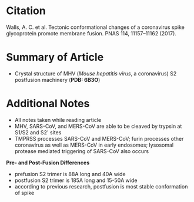 # **Citation**
Walls, A. C. et al. Tectonic conformational changes of a coronavirus spike glycoprotein promote membrane fusion. PNAS 114, 11157–11162 (2017).


# **Summary of Article**
* Crystal structure of MHV (_Mouse hepatitis virus_, a coronavirus) S2 postfusion machinery (**PDB: 6B3O**)


# **Additional Notes**
* All notes taken while reading article
* MHV, SARS-CoV, and MERS-CoV are able to be cleaved by trypsin at S1/S2 and S2' sites
* TMPRSS processes SARS-CoV and MERS-CoV; furin processes other coronavirus as well as MERS-CoV in early endosomes; lysosomal protease mediated triggering of SARS-CoV also occurs

**Pre- and Post-Fusion Differences**
* prefusion S2 trimer is 88A long and 40A wide
* postfusion S2 trimer is 185A long and 15-50A wide
* according to previous research, postfusion is most stable conformation of spike
